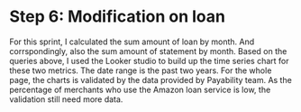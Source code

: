 # Step 6: Modification on loan
For this sprint, I calculated the sum amount of loan by month. And corrspondingly, also the sum amount of statement by month.
Based on the queries above, I used the Looker studio to build up the time series chart for these two metrics. The date range is the past two years.
For the whole page, the charts is validated by the data provided by Payability team. As the percentage of merchants who use the Amazon loan service is low, the validation still need more data.
